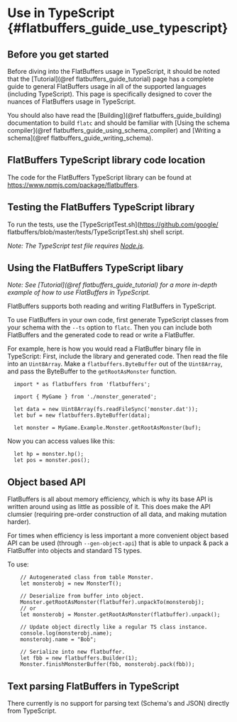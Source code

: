 Use in TypeScript    {#flatbuffers_guide_use_typescript}
=================

## Before you get started

Before diving into the FlatBuffers usage in TypeScript, it should be noted that
the [Tutorial](@ref flatbuffers_guide_tutorial) page has a complete guide to
general FlatBuffers usage in all of the supported languages
(including TypeScript). This page is specifically designed to cover the nuances
of FlatBuffers usage in TypeScript.

You should also have read the [Building](@ref flatbuffers_guide_building)
documentation to build `flatc` and should be familiar with
[Using the schema compiler](@ref flatbuffers_guide_using_schema_compiler) and
[Writing a schema](@ref flatbuffers_guide_writing_schema).

## FlatBuffers TypeScript library code location

The code for the FlatBuffers TypeScript library can be found at
https://www.npmjs.com/package/flatbuffers.

## Testing the FlatBuffers TypeScript library

To run the tests, use the [TypeScriptTest.sh](https://github.com/google/
flatbuffers/blob/master/tests/TypeScriptTest.sh) shell script.

*Note: The TypeScript test file requires [Node.js](https://nodejs.org/en/).*

## Using the FlatBuffers TypeScript libary

*Note: See [Tutorial](@ref flatbuffers_guide_tutorial) for a more in-depth
example of how to use FlatBuffers in TypeScript.*

FlatBuffers supports both reading and writing FlatBuffers in TypeScript.

To use FlatBuffers in your own code, first generate TypeScript classes from your
schema with the `--ts` option to `flatc`. Then you can include both FlatBuffers
and the generated code to read or write a FlatBuffer.

For example, here is how you would read a FlatBuffer binary file in TypeScript:
First, include the library and generated code. Then read the file into an
`Uint8Array`. Make a `flatbuffers.ByteBuffer` out of the `Uint8Array`, and pass
the ByteBuffer to the `getRootAsMonster` function.

~~~{.ts}
  import * as flatbuffers from 'flatbuffers';

  import { MyGame } from './monster_generated';

  let data = new Uint8Array(fs.readFileSync('monster.dat'));
  let buf = new flatbuffers.ByteBuffer(data);

  let monster = MyGame.Example.Monster.getRootAsMonster(buf);
~~~

Now you can access values like this:

~~~{.ts}
  let hp = monster.hp();
  let pos = monster.pos();
~~~

## Object based API

FlatBuffers is all about memory efficiency, which is why its base API is written
around using as little as possible of it. This does make the API clumsier
(requiring pre-order construction of all data, and making mutation harder).

For times when efficiency is less important a more convenient object based API
can be used (through `--gen-object-api`) that is able to unpack & pack a
FlatBuffer into objects and standard TS types.

To use:

~~~~~~~~~~~~~~~~~~~~~~~~~~~~~~~~~~~~~~~~~~~~~~~~~~~~~~~~~~~~~~~~~~{.ts}
    // Autogenerated class from table Monster.
    let monsterobj = new MonsterT();

    // Deserialize from buffer into object.
    Monster.getRootAsMonster(flatbuffer).unpackTo(monsterobj);
    // or
    let monsterobj = Monster.getRootAsMonster(flatbuffer).unpack();

    // Update object directly like a regular TS class instance.
    console.log(monsterobj.name);
    monsterobj.name = "Bob";

    // Serialize into new flatbuffer.
    let fbb = new flatbuffers.Builder(1);
    Monster.finishMonsterBuffer(fbb, monsterobj.pack(fbb));
~~~~~~~~~~~~~~~~~~~~~~~~~~~~~~~~~~~~~~~~~~~~~~~~~~~~~~~~~~~~~~~~~~

## Text parsing FlatBuffers in TypeScript

There currently is no support for parsing text (Schema's and JSON) directly
from TypeScript.
